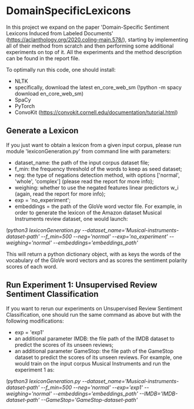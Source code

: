 # DomainSpecificLexicons 
In this project we expand on the paper 'Domain-Specific Sentiment Lexicons Induced from Labeled Documents' (https://aclanthology.org/2020.coling-main.578/), starting by implementing all of their method from scratch and then performing some additional experiments on top of it. All the experiments and the method description can be found in the report file.

To optimally run this code, one should install:
  - NLTK
  - specifically, download the latest en_core_web_sm (!python -m spacy download en_core_web_sm)
  - SpaCy
  - PyTorch
  - ConvoKit (https://convokit.cornell.edu/documentation/tutorial.html)

## Generate a Lexicon
If you just want to obtain a lexicon from a given input corpus, please run module 'lexiconGeneration.py' from command line with parameters:
  - dataset_name: the path of the input corpus dataset file;
  - f_min: the frequency threshold of the words to keep as seed dataset;
  - neg: the type of negations detection method, with options ['normal', 'whole', 'complex'] (please read the report for more info);
  - weighing: whether to use the negated features linear predictors w_i (again, read the report for more info);
  - exp = 'no_experiment';
  - embeddings = the path of the GloVe word vector file.
For example, in order to generate the lexicon of the Amazon dataset Musical Instruments review dataset, one would launch:

*!python3 lexiconGeneration.py --dataset_name='Musical-instruments-dataset-path' --f_min=500 --neg='normal' --exp='no_experiment' --weighing='normal' 
  --embeddings='embeddings_path'*
  
  This will return a python dictionary object, with as keys the words of the vocabulary of the GloVe word vectors and as scores the sentiment polarity scores of each word.

## Run Experiment 1: Unsupervised Review Sentiment Classification
If you want to rerun our experiments on Unsupervised Review Sentiment Classification, one should run the same command as above but with the following modifications:
  - exp = 'exp1'
  - an additional parameter IMDB: the file path of the IMDB dataset to predict the scores of its unseen reviews;
  - an additional parameter GameStop: the file path of the GameStop dataset to predict the scores of its unseen reviews.
For example, one would train on the input corpus Musical Instruments and run the experiment 1 as:

*!python3 lexiconGeneration.py --dataset_name='Musical-instruments-dataset-path' --f_min=500 --neg='normal' --exp='exp1' --weighing='normal' 
  --embeddings='embeddings_path' --IMDB='IMDB-dataset-path' --GameStop='GameStop-dataset-path'*
  

